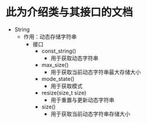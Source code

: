 # 此为介绍类与其接口的文档

- String
    - 作用：动态存储字符串
        - 接口
            - const_string()
                - 用于获取动态字符串
            - max_size()
                - 用于获取当前动态字符串最大存储大小
            - mode_state()
                - 用于获取模式
            - resize(size_t size)
                - 用于重置与更新动态字符串
            - size()
                - 用于获取当前动态字符串存储大小